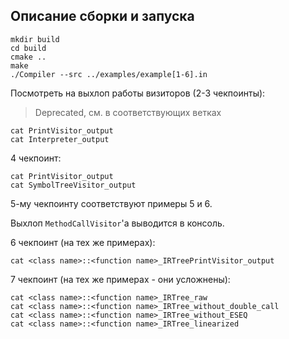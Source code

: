 ## Описание сборки и запуска

```
mkdir build
cd build
cmake ..
make
./Compiler --src ../examples/example[1-6].in
```

Посмотреть на выхлоп работы визиторов (2-3 чекпоинты):
> Deprecated, см. в соответствующих ветках

```
cat PrintVisitor_output
cat Interpreter_output
```

4 чекпоинт:
```
cat PrintVisitor_output
cat SymbolTreeVisitor_output
```

5-му чекпоинту соответствуют примеры 5 и 6.

Выхлоп `MethodCallVisitor`'a выводится в консоль. 

6 чекпоинт (на тех же примерах):

```
cat <class name>::<function name>_IRTreePrintVisitor_output
```

7 чекпоинт (на тех же примерах - они усложнены):
```
cat <class name>::<function name>_IRTree_raw
cat <class name>::<function name>_IRTree_without_double_call
cat <class name>::<function name>_IRTree_without_ESEQ
cat <class name>::<function name>_IRTree_linearized
```

